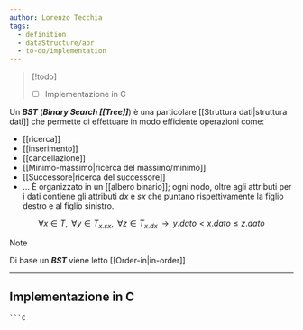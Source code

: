 ```yaml
---
author: Lorenzo Tecchia
tags:
  - definition
  - dataStructure/abr
  - to-do/implementation
---
```

>[!todo] 
>- [ ] Implementazione in C

Un ***BST*** (***Binary Search [[Tree]]***) è una particolare [[Struttura dati|struttura dati]] che permette di effettuare in modo efficiente operazioni come:
- [[ricerca]]
- [[inserimento]]
- [[cancellazione]]
- [[Minimo-massimo|ricerca del massimo/minimo]]
- [[Successore|ricerca del successore]] 
- $\dots$
È organizzato in un [[albero binario]]; ogni nodo, oltre agli attributi per i dati contiene gli attributi $dx$ e $sx$ che puntano rispettivamente la figlio destro e al figlio sinistro.

$$\forall x \in T, \;\;\forall y \in T_{x.sx},\;\; \forall z \in T_{x.dx}\;\;\longrightarrow \;\; y.dato < x.dato \leq z.dato$$
>[!note] 
>Di base un ***BST*** viene letto [[Order-in|in-order]]

---
## Implementazione in C
	```C
```


